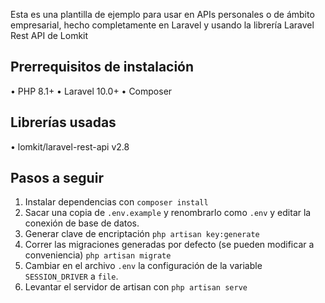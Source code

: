Esta es una plantilla de ejemplo para usar en APIs personales o de ámbito empresarial, hecho completamente en Laravel y usando la librería Laravel Rest API de Lomkit

## Prerrequisitos de instalación

• PHP 8.1+
• Laravel 10.0+
• Composer

## Librerías usadas

• lomkit/laravel-rest-api v2.8

## Pasos a seguir

1. Instalar dependencias con `composer install`
2. Sacar una copia de `.env.example` y renombrarlo como `.env` y editar la conexión de base de datos.
3. Generar clave de encriptación `php artisan key:generate`
4. Correr las migraciones generadas por defecto (se pueden modificar a conveniencia) `php artisan migrate`
5. Cambiar en el archivo `.env` la configuración de la variable `SESSION_DRIVER` a `file`.
6. Levantar el servidor de artisan con `php artisan serve`
